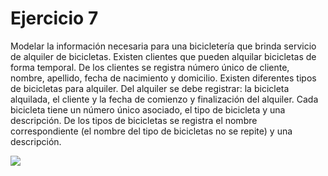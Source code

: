 # Ejercicio 7

Modelar la información necesaria para una bicicletería que brinda servicio de alquiler de
bicicletas. Existen clientes que pueden alquilar bicicletas de forma temporal. De los clientes se
registra número único de cliente, nombre, apellido, fecha de nacimiento y domicilio. Existen
diferentes tipos de bicicletas para alquiler. Del alquiler se debe registrar: la bicicleta alquilada,
el cliente y la fecha de comienzo y finalización del alquiler. Cada bicicleta tiene un número
único asociado, el tipo de bicicleta y una descripción. De los tipos de bicicletas se registra el
nombre correspondiente (el nombre del tipo de bicicletas no se repite) y una descripción.

![](https://i.imgur.com/45QIjy9.png)
